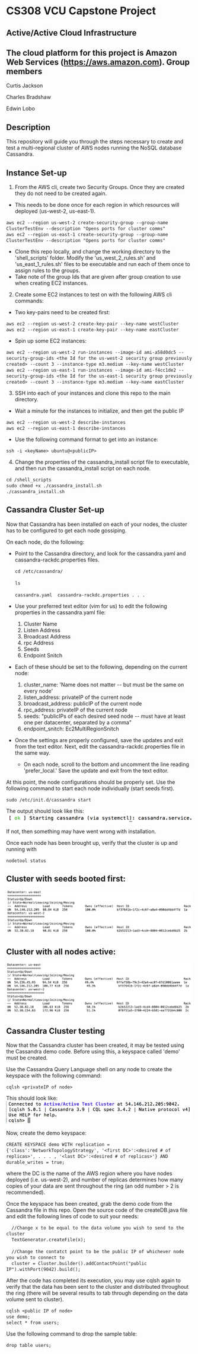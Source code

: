 # CS308 VCU Capstone Project

## Active/Active Cloud Infrastructure 
The cloud platform for this project is Amazon Web Services (https://aws.amazon.com).
Group members
---
Curtis Jackson 

Charles Bradshaw 

Edwin Lobo

Description
---

This repository will guide you through the steps necessary to create and test a multi-regional cluster of AWS nodes running the NoSQL database Cassandra.

Instance Set-up
---

1. From the AWS cli, create two Security Groups. Once they are created they do not need to be created again.
  * This needs to be done once for each region in which resources will deployed (us-west-2, us-east-1).
 ```
 aws ec2 --region us-west-2 create-security-group --group-name ClusterTestEnv --description "Opens ports for cluster comms"
 aws ec2 --region us-east-1 create-security-group --group-name ClusterTestEnv --description "Opens ports for cluster comms"
 ```
  * Clone this repo locally, and change the working directory to the 'shell_scripts' folder. Modify the 'us_west_2_rules.sh' and 'us_east_1_rules.sh' files to be executable and run each of them once to assign rules to the groups.
  * Take note of the group Ids that are given after group creation to use when creating EC2 instances.
    
2. Create some EC2 instances to test on with the following AWS cli commands:
  * Two key-pairs need to be created first:
```
aws ec2 --region us-west-2 create-key-pair --key-name westCluster
aws ec2 --region us-east-1 create-key-pair --key-name eastCluster
```
  * Spin up some EC2 instances:
```
aws ec2 --region us-west-2 run-instances --image-id ami-a58d0dc5 --security-group-ids <the Id for the us-west-2 security group previously created> --count 3 --instance-type m3.medium --key-name westCluster
aws ec2 --region us-east-1 run-instances --image-id ami-f4cc1de2 --security-group-ids <the Id for the us-east-1 security group previously created> --count 3 --instance-type m3.medium --key-name eastCluster
```
  
3. SSH into each of your instances and clone this repo to the main directory.
  * Wait a minute for the instances to initialize, and then get the public IP 
```
aws ec2 --region us-west-2 describe-instances
aws ec2 --region us-east-1 describe-instances
```

  * Use the following command format to get into an instance:
```
ssh -i <keyName> ubuntu@<publicIP>
```
  
4. Change the properties of the cassandra_install script file to executable, and then run the cassandra_install script on each node.
  ```
  cd /shell_scripts
  sudo chmod +x ./cassandra_install.sh
  ./cassandra_install.sh
  ```
 
Cassandra Cluster Set-up
 ---
Now that Cassandra has been installed on each of your nodes, the cluster has to be configured to get each node gossiping.

On each node, do the following:

* Point to the Cassandra directory, and look for the cassandra.yaml and cassandra-rackdc.properties files.
  ```
  cd /etc/cassandra/
  
  ls
  
  cassandra.yaml  cassandra-rackdc.properties . . .  
  ```
* Use your preferred text editor (vim for us) to edit the following properties in the cassandra.yaml file:
  1. Cluster Name
  2. Listen Address
  3. Broadcast Address
  4. rpc Address
  5. Seeds
  6. Endpoint Snitch
  
* Each of these should be set to the following, depending on the current node:
  1. cluster_name: 'Name does not matter -- but must be the same on every node'
  2. listen_address: privateIP of the current node
  3. broadcast_address: publicIP of the current node
  4. rpc_address: privateIP of the current node
  5. seeds: "publicIPs of each desired seed node -- must have at least one per datacenter, separated by a comma"
  6. endpoint_snitch: Ec2MultiRegionSnitch
  
* Once the settings are properly configured, save the updates and exit from the text editor. Next, edit the cassandra-rackdc.properties file in the same way.
  - On each node, scroll to the bottom and uncomment the line reading 'prefer_local.' Save the update and exit from the text editor.
  
At this point, the node configurations should be properly set. Use the following command to start each node individually (start seeds first).
```
sudo /etc/init.d/cassandra start
```
The output should look like this:
![Screenshot](cassandra_start_confirmation.png)

If not, then something may have went wrong with installation.

Once each node has been brought up, verify that the cluster is up and running with
```
nodetool status
```
Cluster with seeds booted first:
---
![Screenshot](active_cluster.png)

Cluster with all nodes active:
---
![Screenshot](active_seeds.png)

Cassandra Cluster testing
 ---
Now that the Cassandra cluster has been created, it may be tested using the Cassandra demo code. Before using this, a keyspace called 'demo' must be created.

Use the Cassandra Query Language shell on any node to create the keyspace with the following command: 
```
cqlsh <privateIP of node>
```
This should look like:
![Screenshot](connecting_to_cluster.png)

Now, create the demo keyspace:
```
CREATE KEYSPACE demo WITH replication = {'class':'NetworkTopologyStrategy', '<first DC>':<desired # of replicas>', . . . , '<last DC>':<desired # of replicas>'} AND durable_writes = true;
```
where the DC is the name of the AWS region where you have nodes deployed (i.e. us-west-2), and number of replicas determines how many copies of your data are sent throughout the ring (an odd number > 2 is recommended).

Once the keyspace has been created, grab the demo code from the Cassandra file in this repo. Open the source code of the createDB.java file and edit the following lines of code to suit your needs:
```
  //Change x to be equal to the data volume you wish to send to the cluster
  TextGenerator.createFile(x);
  
  //Change the contatct point to be the public IP of whichever node you wish to connect to
  cluster = Cluster.builder().addContactPoint("public IP").withPort(9042).build();
```

After the code has completed its execution, you may use cqlsh again to verify that the data has been sent to the cluster and distributed throughout the ring (there will be several results to tab through depending on the data volume sent to cluster).
```
cqlsh <public IP of node>
use demo;
select * from users;
```

Use the following command to drop the sample table:
```
drop table users;
```
